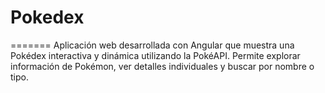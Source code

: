 # Pokedex
=======
Aplicación web desarrollada con Angular que muestra una Pokédex interactiva y dinámica utilizando la PokéAPI. Permite explorar información de Pokémon, ver detalles individuales y buscar por nombre o tipo.
